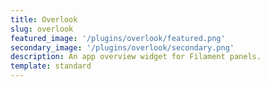 ```yaml
---
title: Overlook
slug: overlook
featured_image: '/plugins/overlook/featured.png'
secondary_image: '/plugins/overlook/secondary.png'
description: An app overview widget for Filament panels.
template: standard
---
```

